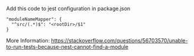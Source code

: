 
Add this code to jest configuration in package.json

```
"moduleNameMapper": {
  "^src/(.*)$": "<rootDir>/$1"
}
```

More Information: https://stackoverflow.com/questions/56703570/unable-to-run-tests-because-nest-cannot-find-a-module